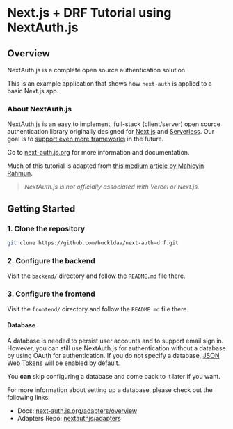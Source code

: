 # Next.js + DRF Tutorial using NextAuth.js

## Overview

NextAuth.js is a complete open source authentication solution.

This is an example application that shows how `next-auth` is applied to a basic Next.js app.

### About NextAuth.js

NextAuth.js is an easy to implement, full-stack (client/server) open source authentication library originally designed for [Next.js](https://nextjs.org) and [Serverless](https://vercel.com). Our goal is to [support even more frameworks](https://github.com/nextauthjs/next-auth/issues/2294) in the future.

Go to [next-auth.js.org](https://next-auth.js.org) for more information and documentation.

Much of this tutorial is adapted from [this medium article by Mahieyin Rahmun](https://mahieyin-rahmun.medium.com/how-to-configure-social-authentication-in-a-next-js-next-auth-django-rest-framework-application-cb4c82be137).

> _NextAuth.js is not officially associated with Vercel or Next.js._

## Getting Started

### 1. Clone the repository

```bash
git clone https://github.com/buckldav/next-auth-drf.git
```

### 2. Configure the backend

Visit the `backend/` directory and follow the `README.md` file there.

### 3. Configure the frontend

Visit the `frontend/` directory and follow the `README.md` file there.

#### Database

A database is needed to persist user accounts and to support email sign in. However, you can still use NextAuth.js for authentication without a database by using OAuth for authentication. If you do not specify a database, [JSON Web Tokens](https://jwt.io/introduction) will be enabled by default.

You **can** skip configuring a database and come back to it later if you want.

For more information about setting up a database, please check out the following links:

- Docs: [next-auth.js.org/adapters/overview](https://next-auth.js.org/adapters/overview)
- Adapters Repo: [nextauthjs/adapters](https://github.com/nextauthjs/adapters)
